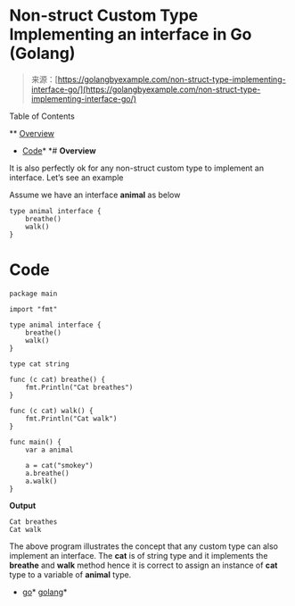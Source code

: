 <!--yml
category: 未分类
date: 2024-10-13 06:22:52
-->

# Non-struct Custom Type Implementing an interface in Go (Golang)

> 来源：[https://golangbyexample.com/non-struct-type-implementing-interface-go/](https://golangbyexample.com/non-struct-type-implementing-interface-go/)

Table of Contents

 **   [Overview](#Overview "Overview")
*   [Code](#Code "Code")*  *# **Overview**

It is also perfectly ok for any non-struct custom type to implement an interface. Let’s see an example

Assume we have an interface **animal** as below

```
type animal interface {
    breathe()
    walk()
}
```

# **Code**

```
package main

import "fmt"

type animal interface {
	breathe()
	walk()
}

type cat string

func (c cat) breathe() {
	fmt.Println("Cat breathes")
}

func (c cat) walk() {
	fmt.Println("Cat walk")
}

func main() {
	var a animal

	a = cat("smokey")
	a.breathe()
	a.walk()
}
```

**Output**

```
Cat breathes
Cat walk
```

The above program illustrates the concept that any custom type can also implement an interface. The **cat** is of string type and it implements the **breathe** and **walk** method hence it is correct to assign an instance of **cat** type to a variable of **animal** type.

*   [go](https://golangbyexample.com/tag/go/)*   [golang](https://golangbyexample.com/tag/golang/)*